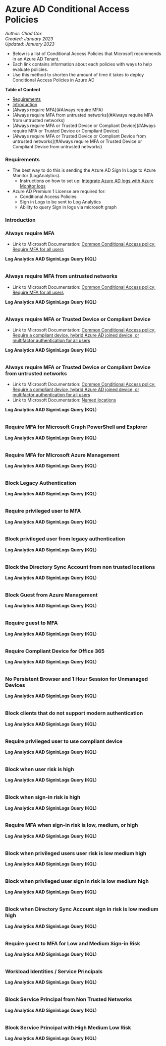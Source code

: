 # Azure AD Conditional Access Policies
_Author: Chad Cox_  
_Created: January 2023_  
_Updated: January 2023_  

* Below is a list of Conditional Access Policies that Microsoft recommends in an Azure AD Tenant.
* Each link contains information about each policies with ways to help evaluate policies.
* Use this method to shorten the amount of time it takes to deploy Conditional Access Policies in Azure AD



**Table of Content**
* [Requirements](#Requirements)  
* [Introduction](#Introduction)  
* [Always require MFA](#Always require MFA)  
* [Always require MFA from untrusted networks](#Always require MFA from untrusted networks)  
* [Always require MFA or Trusted Device or Compliant Device](#Always require MFA or Trusted Device or Compliant Device)
* [Always require MFA or Trusted Device or Compliant Device from untrusted networks](#Always require MFA or Trusted Device or Compliant Device from untrusted networks)

### Requirements
* The best way to do this is sending the Azure AD Sign In Logs to Azure Monitor (LogAnalytics).
  * Instructions on how to set up: [Integrate Azure AD logs with Azure Monitor logs](https://learn.microsoft.com/en-us/azure/active-directory/reports-monitoring/howto-integrate-activity-logs-with-log-analytics)
* Azure AD Premium 1 License are required for:
  * Conditional Access Policies
  * Sign in Logs to be sent to Log Analytics
  * Ability to query Sign in logs via microsoft graph

### Introduction
### Always require MFA
* Link to Microsoft Documentation: [Common Conditional Access policy: Require MFA for all users](https://learn.microsoft.com/en-us/azure/active-directory/conditional-access/howto-conditional-access-policy-all-users-mfa)

**Log Analytics AAD SigninLogs Query (KQL)**
```

```

### Always require MFA from untrusted networks
* Link to Microsoft Documentation: [Common Conditional Access policy: Require MFA for all users](https://learn.microsoft.com/en-us/azure/active-directory/conditional-access/howto-conditional-access-policy-all-users-mfa)

**Log Analytics AAD SigninLogs Query (KQL)**
```

```

### Always require MFA or Trusted Device or Compliant Device
* Link to Microsoft Documentation: [Common Conditional Access policy: Require a compliant device, hybrid Azure AD joined device, or multifactor authentication for all users](https://learn.microsoft.com/en-us/azure/active-directory/conditional-access/howto-conditional-access-policy-compliant-device)

**Log Analytics AAD SigninLogs Query (KQL)**
```

```

### Always require MFA or Trusted Device or Compliant Device from untrusted networks
* Link to Microsoft Documentation: [Common Conditional Access policy: Require a compliant device, hybrid Azure AD joined device, or multifactor authentication for all users](https://learn.microsoft.com/en-us/azure/active-directory/conditional-access/howto-conditional-access-policy-compliant-device)
* Link to Microsoft Documentation: [Named locations](https://learn.microsoft.com/en-us/azure/active-directory/conditional-access/howto-conditional-access-policy-all-users-mfa#named-locations)

**Log Analytics AAD SigninLogs Query (KQL)**
```

```

### Require MFA for Microsoft Graph PowerShell and Explorer

**Log Analytics AAD SigninLogs Query (KQL)**
```

```

### Require MFA for Microsoft Azure Management

**Log Analytics AAD SigninLogs Query (KQL)**
```

```

### Block Legacy Authentication

**Log Analytics AAD SigninLogs Query (KQL)**
```

```

### Require privileged user to MFA

**Log Analytics AAD SigninLogs Query (KQL)**
```

```

### Block privileged user from legacy authentication

**Log Analytics AAD SigninLogs Query (KQL)**
```

```

### Block the Directory Sync Account from non trusted locations

**Log Analytics AAD SigninLogs Query (KQL)**
```

```

### Block Guest from Azure Management

**Log Analytics AAD SigninLogs Query (KQL)**
```

```

### Require guest to MFA

**Log Analytics AAD SigninLogs Query (KQL)**
```

```

### Require Compliant Device for Office 365

**Log Analytics AAD SigninLogs Query (KQL)**
```

```

### No Persistent Browser and 1 Hour Session for Unmanaged Devices

**Log Analytics AAD SigninLogs Query (KQL)**
```

```

### Block clients that do not support modern authentication

**Log Analytics AAD SigninLogs Query (KQL)**
```

```

### Require privileged user to use compliant device

**Log Analytics AAD SigninLogs Query (KQL)**
```

```

### Block when user risk is high

**Log Analytics AAD SigninLogs Query (KQL)**
```

```

### Block when sign-in risk is high

**Log Analytics AAD SigninLogs Query (KQL)**
```

```

### Require MFA when sign-in risk is low, medium, or high

**Log Analytics AAD SigninLogs Query (KQL)**
```

```

### Block when privileged users user risk is low medium high

**Log Analytics AAD SigninLogs Query (KQL)**
```

```

### Block when privileged user sign in risk is low medium high

**Log Analytics AAD SigninLogs Query (KQL)**
```

```

### Block when Directory Sync Account sign in risk is low medium high

**Log Analytics AAD SigninLogs Query (KQL)**
```

```

### Require guest to MFA for Low and Medium Sign-in Risk

**Log Analytics AAD SigninLogs Query (KQL)**
```

```

### Workload Identities / Service Principals

**Log Analytics AAD SigninLogs Query (KQL)**
```

```

### Block Service Principal from Non Trusted Networks

**Log Analytics AAD SigninLogs Query (KQL)**
```

```

### Block Service Principal with High Medium Low Risk

**Log Analytics AAD SigninLogs Query (KQL)**
```

```

